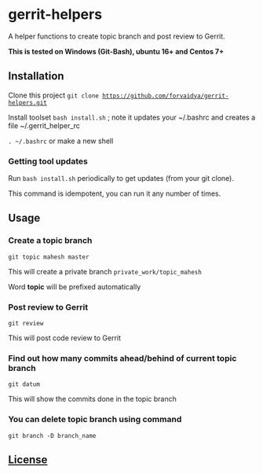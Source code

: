 # gerrit-helpers
A helper functions to create topic branch and post review to Gerrit.

**This is tested on Windows (Git-Bash), ubuntu 16+ and Centos 7+**


## Installation
Clone this project <code>git clone https://github.com/forvaidya/gerrit-helpers.git</code>

Install toolset <code>bash install.sh</code> ; note it updates your ~/.bashrc and creates a file  ~/.gerrit_helper_rc

<code>. ~/.bashrc</code> or make a new shell 
 

### Getting tool updates
Run <code>bash install.sh</code> periodically to get updates (from your git clone).

This command is idempotent, you can run it any number of times.


## Usage

### Create a topic branch

<code>git topic mahesh master</code>

This will create a private branch <code>private_work/topic_mahesh</code>

Word **topic** will be prefixed automatically 



### Post review to Gerrit
<code>git review</code>

This will post code review to Gerrit



### Find out how many commits ahead/behind of current topic branch 
<code>git datum</code>

This will show the commits done in the topic branch


### You can delete topic branch using command
<code>git branch -D branch_name</code>


## [License](LICENSE.md)




